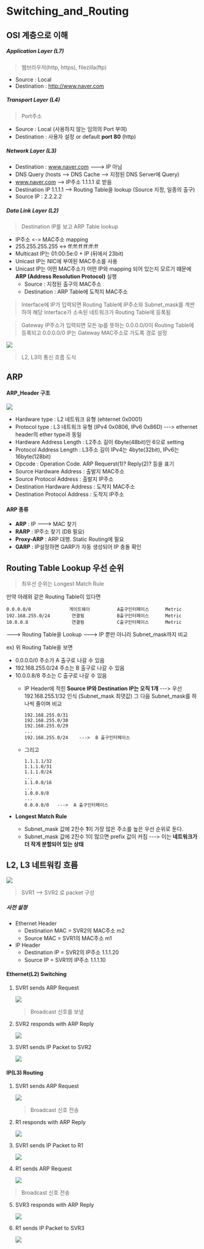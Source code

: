 Switching_and_Routing
===

OSI 계층으로 이해
---

##### Application Layer (L7)
> 웹브라우저(http, https), filezilla(ftp)

* Source : Local
* Destination : http://www.naver.com

##### Transport Layer (L4)
> Port주소

- Source : Local (사용하지 않는 임의의 Port 부여)
- Destination : 사용자 설정 or default **port 80** (http)

##### Network Layer (L3)

- Destination : www.naver.com       --->  IP 아님
- DNS Query (hosts --> DNS Cache --> 지정된 DNS Server에 Query)
- www.naver.com --> IP주소 1.1.1.1 로 받음
- Destination IP 1.1.1.1 --> Routing Table을 lookup (Source 지정, 일종의 출구)
- Source IP : 2.2.2.2

##### Data Link Layer (L2)
> Destination IP를 보고 ARP Table lookup

* IP주소 <-> MAC주소 mapping
* 255.255.255.255 <-> ff:ff:ff:ff:ff:ff
* Multicast IP는 01:00:5e:0 + IP (뒤에서 23bit)
* Unicast IP는 NIC에 부여된 MAC주소를 사용
* Unicast IP는 어떤 MAC주소가 어떤 IP와 mapping 되어 있는지 모르기 떄문에 **ARP (Address Resolution Protocol)** 실행
  * Source : 지정된 출구의 MAC주소
  * Destination : ARP Table에 도착지 MAC주소

> Interface에 IP가 입력되면 Routing Table에 IP주소와 Subnet_mask를 계싼하여 해당 Interface가 소속된 네트워크가 Routing Table에 등록됨

> Gateway IP주소가 입력되면 모든 Ip를 뜻하는 0.0.0.0/0이 Routing Table에 등록되고 0.0.0.0/0 IP는 Gateway MAC주소로 가도록 경로 설정

![](images/2023-06-15-13-47-22.png)

> L2, L3의 통신 흐름 도식


ARP
---

#### ARP_Header 구조

![](images/2023-06-15-13-48-57.png)

* Hardware type : L2 네트워크 유형 (ehternet 0x0001)
* Protocol type : L3 네트워크 유형 (IPv4 0x0806, IPv6 0x86D) ---> ethernet header의 ether type과 동일
* Hardware Address Length : L2주소 길이 6byte(48bit)인 6으로 setting
* Protocol Address Length : L3주소 길이 IPv4는 4byte(32bit), IPv6는 16byte(128bit)
* Opcode : Operation Code. ARP Requerst(1)? Reply(2)? 등을 표기
* Source Hardware Address : 출발지 MAC주소
* Source Protocol Address : 출발지 IP주소
* Destination Hardware Address : 도착지 MAC주소
* Destination Protocol Address : 도착지 IP주소


#### ARP 종류

* **ARP** : IP ---> MAC 찾기
* **RARP** : IP주소 찾기 (DB 필요)
* **Proxy-ARP** : ARP 대행. Static Routing에 필요
* **GARP** : IP설정하면 GARP가 자동 생성되어 IP 충돌 확인


Routing Table Lookup 우선 순위
---
> 최우선 순위는 Longest Match Rule

만약 아래와 같은 Routing Table이 있다면
```
0.0.0.0/0              게이트웨이          A출구인터페이스      Metric
192.168.255.0/24        연결됨            B출구인터페이스      Metric
10.0.0.8                연결됨            C출구인터페이스      Metric
```
---> Routing Table을 Lookup ---> IP 뿐만 아니라 Subnet_mask까지 비교

ex) 위 Routing Table을 보면
* 0.0.0.0/0 주소가 A 출구로 나갈 수 있음
* 192.168.255.0/24 주소는 B 출구로 나갈 수 있음
* 10.0.0.8/8 주소는 C 출구로 나갈 수 있음
  * IP Header에 적힌 **Source IP와 Destination IP는 오직 1개** ---> 우선 192.168.255.1/32 인식 (Subnet_mask 최댓값)
    그 다음 Subnet_mask를 하나씩 줄이며 비교
    ```
    192.168.255.0/31
    192.168.255.0/30
    192.168.255.0/29
    ...
    192.168.255.0/24    --->  B 출구인터페이스
    ```
  
  * 그리고
    ```
    1.1.1.1/32
    1.1.1.0/31
    1.1.1.0/24
    ...
    1.1.0.0/16
    ...
    1.0.0.0/8
    ...
    0.0.0.0/0   --->  A 출구인터페이스
    ```
- **Longest Match Rule**
  
  - Subnet_mask 값에 2진수 **1**이 가장 많은 주소를 높은 우선 순위로 둔다.
  - Subnet_mask 값에 2진수 1이 많으면 prefix 값이 커짐  --->  이는 **네트워크가 더 작게 분할되어 있는 상태** 


L2, L3 네트워킹 흐름
---

![](images/2023-06-15-18-38-59.png)

> SVR1 --> SVR2 로 packet 구성

##### 사전 설정
* Ethernet Header
  * Destination MAC = SVR2의 MAC주소 m2
  * Source MAC = SVR1의 MAC주소 m1
* IP Header
  * Destination IP = SVR2의 IP주소 1.1.1.20
  * Source IP = SVR1의 IP주소 1.1.1.10


#### Ethernet(L2) Switching

1. SVR1 sends ARP Request
   
   ![](images/2023-06-15-18-42-43.png)

   > Broadcast 신호를 보냄

2. SVR2 responds with ARP Reply
   
   ![](images/2023-06-15-18-43-49.png)

3. SVR1 sends IP Packet to SVR2
   
   ![](images/2023-06-15-18-44-24.png)



#### IP(L3) Routing

1. SVR1 sends ARP Request
   
   ![](images/2023-06-15-18-46-03.png)

   > Broadcast 신호 전송

2. R1 responds with ARP Reply
   
   ![](images/2023-06-15-18-46-42.png)

3. SVR1 sends IP Packet to R1
   
   ![](images/2023-06-15-18-48-12.png)

4. R1 sends ARP Request
   
   ![](images/2023-06-15-18-48-46.png)

  > Broadcast 신호 전송

5. SVR3 responds with ARP Reply
   
   ![](images/2023-06-15-18-49-28.png)

6. R1 sends IP Packet to SVR3
   
   ![](images/2023-06-15-18-50-06.png)

  